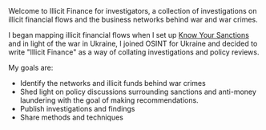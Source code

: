 <header>
<script id="mcjs">!function(c,h,i,m,p){m=c.createElement(h),p=c.getElementsByTagName(h)[0],m.async=1,m.src=i,p.parentNode.insertBefore(m,p)}(document,"script","https://chimpstatic.com/mcjs-connected/js/users/09474fd078f28cedaf5b3ccbc/4cfe0cd80901bb9a9d3503e77.js");</script>
</header>

Welcome to Illicit Finance for investigators, a collection of investigations on illicit financial flows and the business networks behind war and war crimes.

I began mapping illicit financial flows when I set up [Know Your Sanctions](https://knowyoursanctions.com/) and in light of the war in Ukraine, I joined OSINT for Ukraine and decided to write "Illicit Finance" as a way of collating investigations and policy reviews. 

My goals are:

- Identify the networks and illicit funds behind war crimes
- Shed light on policy discussions surrounding sanctions and anti-money laundering with the goal of making recommendations.
- Publish investigations and findings
- Share methods and techniques
  
